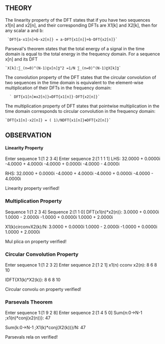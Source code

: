 ## THEORY
The linearity property of the DFT states that if you have two sequences x1[n] and x2[n], and their corresponding DFTs are X1[k] and X2[k], then for any scalar a and b:

     `DFT{a⋅x1[n]+b⋅x2[n]} = a⋅DFT{x1[n]}+b⋅DFT{x2[n]}`

Parseval's theorem states that the total energy of a signal in the time domain is equal to the total energy in the frequency domain. For a sequence x[n] and its DFT 

    `X[k]:∑_(n=0)^(N-1)〖x[n]〗^2 =1/N ∑_(n=0)^(N-1)〖X[k]〗`
    

The convolution property of the DFT states that the circular convolution of two sequences in the time domain is equivalent to the element-wise multiplication of their DFTs in the frequency domain:

      ` DFT{x1[n]⊛x2[n]}=DFT{x1[n]}⋅DFT{x2[n]}`

The multiplication property of DFT states that pointwise multiplication in the time domain corresponds to circular convolution in the frequency domain:
    
    `DFT{x1[n]⋅x2[n]} = ( 1)/NDFT{x1[n]}⊛DFT{x2[n]}`

## OBSERVATION
#### Linearity Property
Enter sequence 1:[1 2 3 4] 
Enter sequence 2:[1 1 1 1] 
LHS: 
  32.0000 + 0.0000i  -4.0000 + 4.0000i  -4.0000 + 0.0000i  -4.0000 - 4.0000i 
 
RHS: 
  32.0000 + 0.0000i  -4.0000 + 4.0000i  -4.0000 + 0.0000i  -4.0000 - 4.0000i 
 
Linearity property verified!

### Multiplication Property
Sequence 1:[1 2 3 4] 
Sequence 2:[1 1 0] 
DFT{x1(n)*x2(n)}: 
   3.0000 + 0.0000i   1.0000 - 2.0000i  -1.0000 + 0.0000i   1.0000 + 2.0000i 
 
X1(k)circonvX2(k)/N: 
   3.0000 + 0.0000i   1.0000 - 2.0000i  -1.0000 + 0.0000i   1.0000 + 2.0000i 
 
Mul plica on property verified! 

### Circular Convolution Property
Enter sequence 1:[1 2 3 2] 
Enter sequence 2:[1 2 1] 
x1(n) cconv x2(n): 
     8     6     8    10 
 
IDFT{X1(k)*X2(k)}: 
     8     6     8    10 
 
Circular convolu on property verified!

### Parsevals Theorem
Enter sequence 1:[1 9 2 8] 
Enter sequence 2:[1 4 5 0] 
Sum{n:0->N-1 ;x1(n)*conj(x2(n))}: 
    47 
 
Sum{k:0->N-1 ;X1(k)*conj(X2(k))}/N: 
    47 
 
Parsevals rela on verified!
